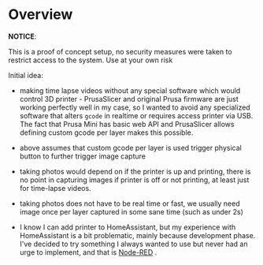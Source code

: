 # Overview

**NOTICE**:

This is a proof of concept setup, no security measures were taken to restrict
access to the system. Use at your own risk

Initial idea:

- making time lapse videos without any special software which would control
  3D printer - PrusaSlicer and original Prusa firmware are just working
  perfectly well in my case, so I wanted to avoid any specialized software
  that alters `gcode` in realtime or requires access printer via USB.
  The fact that Prusa Mini has basic web API and PrusaSlicer allows defining
  custom gcode per layer makes this possible.

- above assumes that custom gcode per layer is used trigger physical button
  to further trigger image capture

- taking photos would depend on if the printer is up and printing, there is
  no point in capturing images if printer is off or not printing, at least
  just for time-lapse videos.

- taking photos does not have to be real time or fast, we usually need
  image once per layer captured in some sane time (such as under 2s)

- I know I can add printer to HomeAssistant, but my experience with
  HomeAssistant is a bit problematic, mainly because development phase.
  I've decided to try something I always wanted to use but never had
  an urge to implement, and that is [Node-RED](https://nodered.org/) .
